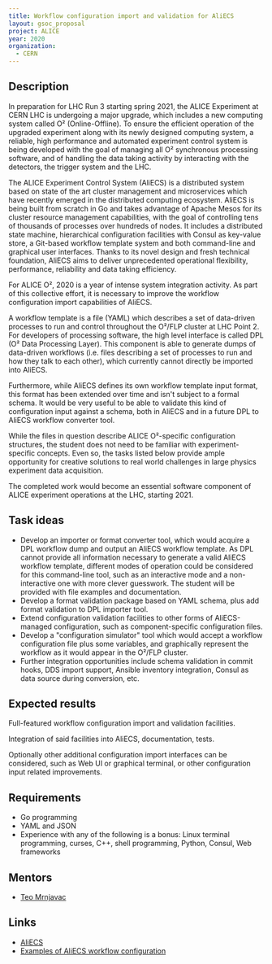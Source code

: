 ```yaml
---
title: Workflow configuration import and validation for AliECS
layout: gsoc_proposal
project: ALICE
year: 2020
organization:
  - CERN
---
```


## Description
In preparation for LHC Run 3 starting spring 2021, the ALICE Experiment at CERN LHC is undergoing
a major upgrade, which includes a new computing system called O² (Online-Offline). To ensure the
efficient operation of the upgraded experiment along with its newly designed computing system, a
reliable, high performance and automated experiment control system is being developed with the
goal of managing all O² synchronous processing software, and of handling the data taking activity
by interacting with the detectors, the trigger system and the LHC.

The ALICE Experiment Control System (AliECS) is a distributed system based on state of the art
cluster management and microservices which have recently emerged in the distributed computing
ecosystem. AliECS is being built from scratch in Go and takes advantage of Apache Mesos for its
cluster resource management capabilities, with the goal of controlling tens of thousands of
processes over hundreds of nodes. It includes a distributed state machine, hierarchical
configuration facilities with Consul as key-value store, a Git-based workflow template system and
both command-line and graphical user interfaces. Thanks to its novel design and fresh technical
foundation, AliECS aims to deliver unprecedented operational flexibility, performance,
reliability and data taking efficiency.

For ALICE O², 2020 is a year of intense system integration activity. As part of this collective
effort, it is necessary to improve the workflow configuration import capabilities of AliECS.

A workflow template is a file (YAML) which describes a set of data-driven processes to run and control
throughout the O²/FLP cluster at LHC Point 2. For developers of processing software, the high
level interface is called DPL (O² Data Processing Layer). This component is able to generate
dumps of data-driven workflows (i.e. files describing a set of processes to run and how they
talk to each other), which currently cannot directly be imported into AliECS.

Furthermore, while AliECS defines its own workflow template input format, this format has been
extended over time and isn't subject to a formal schema. It would be very useful to be able to
validate this kind of configuration input against a schema, both in AliECS and in a future DPL
to AliECS workflow converter tool.

While the files in question describe ALICE O²-specific configuration structures, the student does
not need to be familiar with experiment-specific concepts. Even so, the tasks listed below provide
ample opportunity for creative solutions to real world challenges in large physics experiment data
acquisition.

The completed work would become an essential software component of ALICE experiment operations at
the LHC, starting 2021.

## Task ideas
 * Develop an importer or format converter tool, which would acquire a DPL workflow dump and
 output an AliECS workflow template. As DPL cannot provide all information necessary to
 generate a valid AliECS workflow template, different modes of operation could be considered for
 this command-line tool, such as an interactive mode and a non-interactive one with more clever
 guesswork. The student will be provided with file examples and documentation.
 * Develop a format validation package based on YAML schema, plus add format validation to DPL
 importer tool.
 * Extend configuration validation facilities to other forms of AliECS-managed configuration,
 such as component-specific configuration files.
 * Develop a "configuration simulator" tool which would accept a workflow configuration file
 plus some variables, and graphically represent the workflow as it would appear in the O²/FLP
 cluster.
 * Further integration opportunities include schema validation in commit hooks, DDS import support,
 Ansible inventory integration, Consul as data source during conversion, etc.

## Expected results
Full-featured workflow configuration import and validation facilities.

Integration of said facilities into AliECS, documentation, tests.

Optionally other additional configuration import interfaces can be considered, such as Web UI or
graphical terminal, or other configuration input related improvements.

## Requirements
* Go programming
* YAML and JSON
* Experience with any of the following is a bonus: 
Linux terminal programming, curses, C++, shell programming, Python, Consul, Web frameworks

## Mentors 
  * [Teo Mrnjavac](mailto:teo.m@cern.ch)

## Links
  * [AliECS](https://github.com/AliceO2Group/Control)
  * [Examples of AliECS workflow configuration](https://github.com/AliceO2Group/ControlWorkflows)
